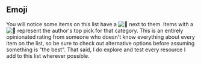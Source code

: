 ## Emoji

You will notice some items on this list have a ![:star2:](/static/twemoji/1f31f.png) next to them. Items with a ![:star2:](/static/twemoji/1f31f.png) represent the author's top pick for that category. This is an entirely opinionated rating from someone who doesn't know everything about every item on the list, so be sure to check out alternative options before assuming something is "the best". That said, I do explore and test every resource I add to this list wherever possible.